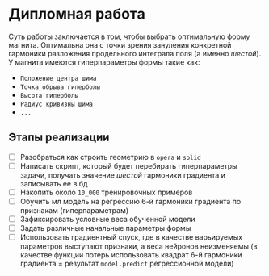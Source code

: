 # Дипломная работа
Суть работы заключается в том, чтобы выбрать оптимальную форму магнита. Оптимальна она с точки зрения зануления конкретной гармоники разложения продельного интеграла поля (а именно *шестой*).
У магнита имеются гиперпараметры формы такие как:

- ```Положение центра шима```
- ```Точка обрыва гиперболы```
- ```Высота гиперболы```
- ```Радиус кривизны шима```
- ```...```

## Этапы реализации
- [ ] Разобраться как строить геометрию в ```opera``` и ```solid```
- [ ] Написать скрипт, который будет перебирать гиперпараметры задачи, получать значение *шестой* гармоники градиента и записывать ее в бд
- [ ] Накопить около ```10_000``` тренировочных примеров
- [ ] Обучить мл модель на регрессию 6-й гармоники градиента по признакам (гиперпараметрам)
- [ ] Зафиксировать условные веса обученной модели
- [ ] Задать различные начальные параметры формы
- [ ] Использовать градиентный спуск, где в качестве варьируемых параметров выступают признаки, а веса нейронов неизменяемы (в качестве функции потерь использовать квадрат 6-й гармоники градиента = результат ```model.predict``` регрессионной модели)
